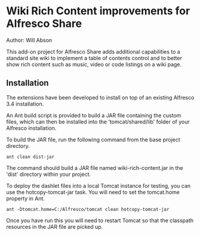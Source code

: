 Wiki Rich Content improvements for Alfresco Share
=================================================

Author: Will Abson

This add-on project for Alfresco Share adds additional capabilities to a 
standard site wiki to implement a table of contents control and to better 
show rich content such as music, video or code listings on a wiki page.

Installation
------------

The extensions have been developed to install on top of an existing Alfresco
3.4 installation.

An Ant build script is provided to build a JAR file containing the 
custom files, which can then be installed into the 'tomcat/shared/lib' folder 
of your Alfresco installation.

To build the JAR file, run the following command from the base project 
directory.

    ant clean dist-jar

The command should build a JAR file named wiki-rich-content.jar
in the 'dist' directory within your project.

To deploy the dashlet files into a local Tomcat instance for testing, you can 
use the hotcopy-tomcat-jar task. You will need to set the tomcat.home
property in Ant.

    ant -Dtomcat.home=C:/Alfresco/tomcat clean hotcopy-tomcat-jar
    
Once you have run this you will need to restart Tomcat so that the classpath 
resources in the JAR file are picked up.
